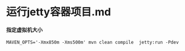 # 运行jetty容器项目.md

#### 指定虚拟机大小
```
MAVEN_OPTS='-Xmx850m -Xms500m' mvn clean compile  jetty:run -Pdev
```